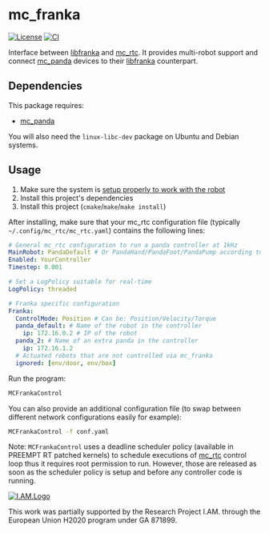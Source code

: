 mc_franka
==

[![License](https://img.shields.io/badge/License-BSD%202--Clause-green.svg)](https://opensource.org/licenses/BSD-2-Clause)
[![CI](https://github.com/jrl-umi3218/mc_franka/workflows/CI%20of%20mc_franka/badge.svg?branch=master)](https://github.com/jrl-umi3218/mc_franka/actions?query=workflow%3A%22CI+of+mc_franka%22)

Interface between [libfranka] and [mc_rtc]. It provides multi-robot support and connect [mc_panda] devices to their [libfranka] counterpart.

Dependencies
------------

This package requires:
- [mc_panda]

You will also need the `linux-libc-dev` package on Ubuntu and Debian systems.

Usage
--

1. Make sure the system is [setup properly to work with the robot](https://frankaemika.github.io/docs/getting_started.html#verifying-the-connection)
2. Install this project's dependencies
3. Install this project (`cmake`/`make`/`make install`)

After installing, make sure that your mc_rtc configuration file (typically `~/.config/mc_rtc/mc_rtc.yaml`) contains the following lines:

```yaml
# General mc_rtc configuration to run a panda controller at 1kHz
MainRobot: PandaDefault # Or PandaHand/PandaFoot/PandaPump according to the end-effector installed on the robot
Enabled: YourController
Timestep: 0.001

# Set a LogPolicy suitable for real-time
LogPolicy: threaded

# Franka specific configuration
Franka:
  ControlMode: Position # Can be: Position/Velocity/Torque
  panda_default: # Name of the robot in the controller
    ip: 172.16.0.2 # IP of the robot
  panda_2: # Name of an extra panda in the controller
    ip: 172.16.1.2
  # Actuated robots that are not controlled via mc_franka
  ignored: [env/door, env/box]
```

Run the program:

```bash
MCFrankaControl
```

You can also provide an additional configuration file (to swap between different network configurations easily for example):

```bash
MCFrankaControl -f conf.yaml
```

Note: `MCFrankaControl` uses a deadline scheduler policy (available in PREEMPT RT patched kernels) to schedule executions of [mc_rtc] control loop thus it requires root permission to run. However, those are released as soon as the scheduler policy is setup and before any controller code is running.

[![I.AM.Logo](https://i-am-project.eu/templates/yootheme/cache/iam_logo-horizontaal_XL-9e4a8a2a.png)](https://i-am-project.eu/index.php)

This work was partially supported by the Research Project I.AM. through the European Union H2020 program under GA 871899.

[libfranka]: https://github.com/frankaemika/libfranka
[mc_rtc]: https://github.com/jrl-umi3218/mc_rtc
[mc_panda]: https://github.com/jrl-umi3218/mc_panda
